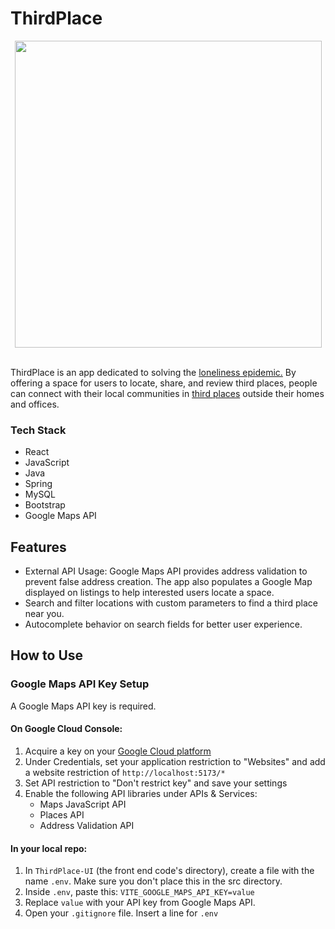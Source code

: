 # ThirdPlace

<div align="center">
<img width=491px src="https://github.com/user-attachments/assets/76c96bb6-ae3f-4846-9b4d-d48ba12c9184"/>
</div>

<br/>

ThirdPlace is an app dedicated to solving the <a href="https://en.wikipedia.org/wiki/Loneliness_epidemic">loneliness epidemic.</a> By offering a space for users to locate, share, and review third places, people can connect with their local communities in <a href="https://en.wikipedia.org/wiki/Third_place">third places</a> outside their homes and offices.

### Tech Stack
- React
- JavaScript
- Java
- Spring
- MySQL
- Bootstrap
- Google Maps API

## Features
- External API Usage: Google Maps API provides address validation to prevent false address creation. The app also populates a Google Map displayed on listings to help interested users locate a space.
- Search and filter locations with custom parameters to find a third place near you.
- Autocomplete behavior on search fields for better user experience.

## How to Use

### Google Maps API Key Setup
A Google Maps API key is required. 

#### On Google Cloud Console:
1. Acquire a key on your <a href="https://console.cloud.google.com/">Google Cloud platform</a>
2. Under Credentials, set your application restriction to "Websites" and add a website restriction of `http://localhost:5173/*`
3. Set API restriction to "Don't restrict key" and save your settings
4. Enable the following API libraries under APIs & Services:
   - Maps JavaScript API
   - Places API	
   - Address Validation API
#### In your local repo:
1. In `ThirdPlace-UI` (the front end code's directory), create a file with the name `.env`. Make sure you don't place this in the src directory.
2. Inside `.env`, paste this: `VITE_GOOGLE_MAPS_API_KEY=value`
3. Replace `value` with your API key from Google Maps API.
4. Open your `.gitignore` file. Insert a line for `.env`

 
